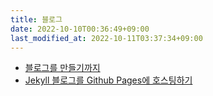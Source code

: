 ```yaml
---
title: 블로그
date: 2022-10-10T00:36:49+09:00
last_modified_at: 2022-10-11T03:37:34+09:00
---
```


- [블로그를 만들기까지](블로그를%20만들기까지.md)
- [Jekyll 블로그를 Github Pages에 호스팅하기](Jekyll%20블로그를%20Github%20Pages에%20호스팅하기.md)